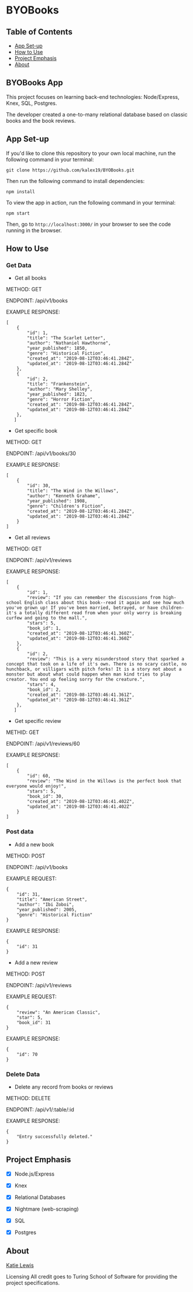 # BYOBooks

## Table of Contents
* [App Set-up](#App-Set-up)
* [How to Use](#How-to-Use)
* [Project Emphasis](#Project-Emphasis)
* [About](#About)

## BYOBooks App
This project focuses on learning back-end technologies: Node/Express, Knex, SQL, Postgres.

The developer created a one-to-many relational database based on classic books and the book reviews.

## App Set-up
If you'd like to clone this repository to your own local machine, run the following command in your terminal:

`git clone https://github.com/kalex19/BYOBooks.git`

Then run the following command to install dependencies:

`npm install`

To view the app in action, run the following command in your terminal:

`npm start`

Then, go to `http://localhost:3000/` in your browser to see the code running in the browser.

## How to Use

### Get Data

* Get all books

METHOD: GET

ENDPOINT: /api/v1/books

EXAMPLE RESPONSE:
```
[
    {
        "id": 1,
        "title": "The Scarlet Letter",
        "author": "Nathaniel Hawthorne",
        "year_published": 1850,
        "genre": "Historical Fiction",
        "created_at": "2019-08-12T03:46:41.284Z",
        "updated_at": "2019-08-12T03:46:41.284Z"
    },
    {
        "id": 2,
        "title": "Frankenstein",
        "author": "Mary Shelley",
        "year_published": 1823,
        "genre": "Horror Fiction",
        "created_at": "2019-08-12T03:46:41.284Z",
        "updated_at": "2019-08-12T03:46:41.284Z"
    },
   ]
   ```

* Get specific book

METHOD: GET

ENDPOINT: /api/v1/books/30

EXAMPLE RESPONSE:
```
[
    {
        "id": 30,
        "title": "The Wind in the Willows",
        "author": "Kenneth Grahame",
        "year_published": 1908,
        "genre": "Children's Fiction",
        "created_at": "2019-08-12T03:46:41.284Z",
        "updated_at": "2019-08-12T03:46:41.284Z"
    }
]
```
    
    
* Get all reviews

METHOD: GET

ENDPOINT: /api/v1/reviews

EXAMPLE RESPONSE:
```
[
    {
        "id": 1,
        "review": "If you can remember the discussions from high-school English class about this book--read it again and see how much you've grown up! If you've been married, betrayed, or have children- it's a totally different read from when your only worry is breaking curfew and going to the mall.",
        "stars": 5,
        "book_id": 1,
        "created_at": "2019-08-12T03:46:41.360Z",
        "updated_at": "2019-08-12T03:46:41.360Z"
    },
    {
        "id": 2,
        "review": "This is a very misunderstood story that sparked a concept that took on a life of it's own. There is no scary castle, no hunchback, or villigars with pitch forks! It is a story not about a monster but about what could happen when man kind tries to play creator. You end up feeling sorry for the creature.",
        "stars": 4,
        "book_id": 2,
        "created_at": "2019-08-12T03:46:41.361Z",
        "updated_at": "2019-08-12T03:46:41.361Z"
    },
   ]
   ```

* Get specific review

METHID: GET

ENDPOINT: /api/v1/reviews/60

EXAMPLE RESPONSE:
```
[
    {
        "id": 60,
        "review": "The Wind in the Willows is the perfect book that everyone would enjoy!",
        "stars": 5,
        "book_id": 30,
        "created_at": "2019-08-12T03:46:41.402Z",
        "updated_at": "2019-08-12T03:46:41.402Z"
    }
]
```
 
 
### Post data
* Add a new book

METHOD: POST

ENDPOINT: /api/v1/books

EXAMPLE REQUEST:

```
{
    "id": 31,
    "title": "American Street", 
    "author": "Ibi Zoboi", 
    "year_published": 2005, 
    "genre": "Historical Fiction"
}
```

EXAMPLE RESPONSE:

```
{
    "id": 31
}
```

* Add a new review

METHOD: POST

ENDPOINT: /api/v1/reviews

EXAMPLE REQUEST:

```
{
    "review": "An American Classic", 
    "star": 5, 
    "book_id": 31
}
```

EXAMPLE RESPONSE:

```
{
    "id": 70
}
```

### Delete Data
* Delete any record from books or reviews

METHOD: DELETE

ENDPOINT: /api/v1/:table/:id


EXAMPLE RESPONSE:

```
{
    "Entry successfully deleted."
}
```


## Project Emphasis

 - [x] Node.js/Express
 - [x] Knex
 - [x] Relational Databases
 - [x] Nightmare (web-scraping)
 - [x] SQL
 - [x] Postgres
 
 
## About

[Katie Lewis](github.com/kalex19)

Licensing
All credit goes to Turing School of Software for providing the project specifications.
